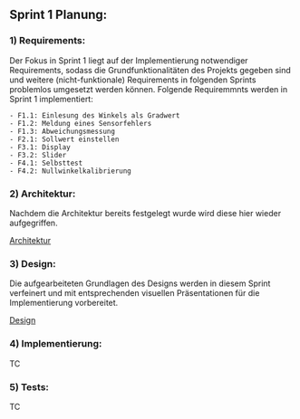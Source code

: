 ## Sprint 1 Planung:

### 1) Requirements:
Der Fokus in Sprint 1 liegt auf der Implementierung notwendiger Requirements, sodass die Grundfunktionalitäten des Projekts gegeben sind und weitere (nicht-funktionale) Requirements in folgenden Sprints problemlos umgesetzt werden können. Folgende Requiremmnts werden in Sprint 1 implementiert:

    - F1.1: Einlesung des Winkels als Gradwert
    - F1.2: Meldung eines Sensorfehlers
    - F1.3: Abweichungsmessung
    - F2.1: Sollwert einstellen
    - F3.1: Display
    - F3.2: Slider
    - F4.1: Selbsttest
    - F4.2: Nullwinkelkalibrierung

### 2) Architektur:
Nachdem die Architektur bereits festgelegt wurde wird diese hier wieder aufgegriffen.

[Architektur](https://github.com/Nutellabrot06/Messerschaerfer-Schleifwinkelsteuerung/blob/main/docs/Sprint%201/Architektur_1.md)

### 3) Design:
Die aufgearbeiteten Grundlagen des Designs werden in diesem Sprint verfeinert und mit entsprechenden visuellen Präsentationen für die Implementierung vorbereitet.

[Design](https://github.com/Nutellabrot06/Messerschaerfer-Schleifwinkelsteuerung/blob/main/docs/Sprint%201/Design_1.md)

### 4) Implementierung:
TC

### 5) Tests:
TC
